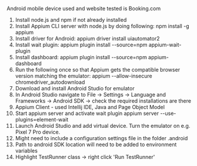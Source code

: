 Android mobile device used and website tested is Booking.com

1) Install node.js and npm if not already installed
2) Install Appium CLI server with node.js by doing following: npm install -g appium
3) Install driver for Android: appium driver install uiautomator2
4) Install wait plugin: appium plugin install --source=npm appium-wait-plugin
5) Install dashboard: appium plugin install --source=npm appium-dashboard
6) Run the following once so that Appium gets the compatible browser version matching the emulator:
   appium --allow-insecure chromedriver_autodownload
7) Download and install Android Studio for emulator
8) In Android Studio navigate to File -> Settings -> Language and Frameworks -> Android SDK -> check the required installations are there
9) Appium Client - used Intellij IDE, Java and Page Object Model
10) Start appium server and activate wait plugin
    appium server --use-plugins=element-wait
11) Launch Android Studio and add virtual device. Turn the emulator on e.g. Pixel 7 Pro device.
12) Might need to include a configuration settings file in the folder .android
13) Path to android SDK location will need to be added to environment variables
14) Highlight TestRunner class -> right click 'Run TestRunner'
